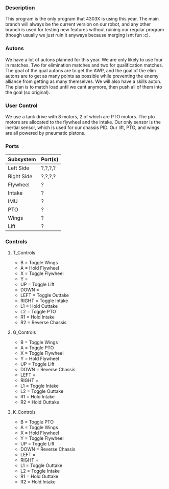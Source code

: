### Description

This program is the only program that 4303X is using this year. The main branch will always be the current version on our robot, and any other branch is used for testing new features without ruining our regular program (though usually we just ruin it anyways because merging isnt fun :c).

### Autons

We have a lot of autons planned for this year. We are only likely to use four in matches. Two for elimination matches and two for qualification matches. The goal of the qual autons are to get the AWP, and the goal of the elim autons are to get as many points as possible while preventing the enemy alliance from getting as many themselves. We will also have a skills auton. The plan is to match load until we cant anymore, then push all of them into the goal (so original).

### User Control

We use a tank drive with 8 motors, 2 of which are PTO motors. The pto motors are allocated to the flywheel and the intake. Our only sensor is the inertial sensor, which is used for our chassis PID. Our lift, PTO, and wings are all powered by pneumatic pistons.

### Ports

| Subsystem  | Port(s) |
| ---------- | ------- |
| Left Side  | ?,?,?,? |
| Right Side | ?,?,?,? |
| Flywheel   | ?       |
| Intake     | ?       |
| IMU        | ?       |
| PTO        | ?       |
| Wings      | ?       |
| Lift       | ?       |

### Controls

1. T_Controls

   - B = Toggle Wings
   - A = Hold Flywheel
   - X = Toggle Flywheel
   - Y =
   - UP = Toggle Lift
   - DOWN =
   - LEFT = Toggle Outtake
   - RIGHT = Toggle Intake
   - L1 = Hold Outtake
   - L2 = Toggle PTO
   - R1 = Hold Intake
   - R2 = Reverse Chassis

2. G_Controls

   - B = Toggle Wings
   - A = Toggle PTO
   - X = Toggle Flywheel
   - Y = Hold Flywheel
   - UP = Toggle Lift
   - DOWN = Reverse Chassis
   - LEFT =
   - RIGHT =
   - L1 = Toggle Intake
   - L2 = Toggle Outtake
   - R1 = Hold Intake
   - R2 = Hold Outtake

3. K_Controls
   - B = Toggle PTO
   - A = Toggle Wings
   - X = Hold Flywheel
   - Y = Toggle Flywheel
   - UP = Toggle Lift
   - DOWN = Reverse Chassis
   - LEFT =
   - RIGHT =
   - L1 = Toggle Outtake
   - L2 = Toggle Intake
   - R1 = Hold Outtake
   - R2 = Hold Intake
